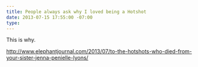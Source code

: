 ```yaml
---
title: People always ask why I loved being a Hotshot
date: 2013-07-15 17:55:00 -07:00
type: 
---
```


This is why.

http://www.elephantjournal.com/2013/07/to-the-hotshots-who-died-from-your-sister-jenna-penielle-lyons/
